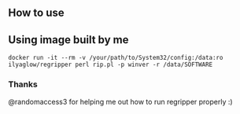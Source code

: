 How to use
----------

## Using image built by me

```
docker run -it --rm -v /your/path/to/System32/config:/data:ro ilyaglow/regripper perl rip.pl -p winver -r /data/SOFTWARE
```

### Thanks

@randomaccess3 for helping me out how to run regripper properly :)
